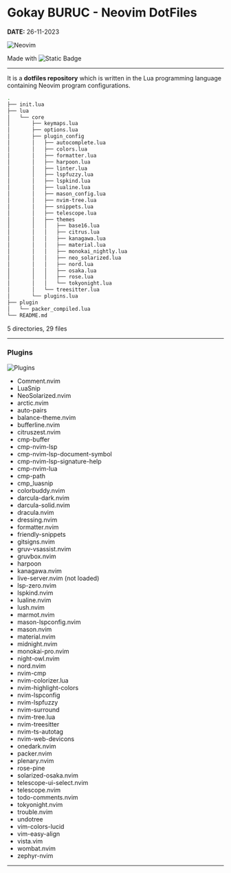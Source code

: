 # Gokay BURUC - Neovim DotFiles

**DATE:** 26-11-2023

![Neovim](https://upload.wikimedia.org/wikipedia/commons/4/4f/Neovim-logo.svg)

Made with ![Static Badge](https://img.shields.io/badge/lua-blue?style=for-the-badge&logo=lua)

---

It is a **dotfiles repository** which is written in the Lua programming language containing Neovim program configurations.

```bash
.
├── init.lua
├── lua
│   └── core
│       ├── keymaps.lua
│       ├── options.lua
│       ├── plugin_config
│       │   ├── autocomplete.lua
│       │   ├── colors.lua
│       │   ├── formatter.lua
│       │   ├── harpoon.lua
│       │   ├── linter.lua
│       │   ├── lspfuzzy.lua
│       │   ├── lspkind.lua
│       │   ├── lualine.lua
│       │   ├── mason_config.lua
│       │   ├── nvim-tree.lua
│       │   ├── snippets.lua
│       │   ├── telescope.lua
│       │   ├── themes
│       │   │   ├── base16.lua
│       │   │   ├── citrus.lua
│       │   │   ├── kanagawa.lua
│       │   │   ├── material.lua
│       │   │   ├── monokai_nightly.lua
│       │   │   ├── neo_solarized.lua
│       │   │   ├── nord.lua
│       │   │   ├── osaka.lua
│       │   │   ├── rose.lua
│       │   │   └── tokyonight.lua
│       │   └── treesitter.lua
│       └── plugins.lua
├── plugin
│   └── packer_compiled.lua
└── README.md

```

5 directories, 29 files

---

### Plugins

![Plugins](https://code.recuweb.com/c/u/3a09f4cf991c32bd735fa06db67889e5/2018/05/wordpress-plugins-300x169.jpg)

- Comment.nvim
- LuaSnip
- NeoSolarized.nvim
- arctic.nvim
- auto-pairs
- balance-theme.nvim
- bufferline.nvim
- citruszest.nvim
- cmp-buffer
- cmp-nvim-lsp
- cmp-nvim-lsp-document-symbol
- cmp-nvim-lsp-signature-help
- cmp-nvim-lua
- cmp-path
- cmp_luasnip
- colorbuddy.nvim
- darcula-dark.nvim
- darcula-solid.nvim
- dracula.nvim
- dressing.nvim
- formatter.nvim
- friendly-snippets
- gitsigns.nvim
- gruv-vsassist.nvim
- gruvbox.nvim
- harpoon
- kanagawa.nvim
- live-server.nvim (not loaded)
- lsp-zero.nvim
- lspkind.nvim
- lualine.nvim
- lush.nvim
- marmot.nvim
- mason-lspconfig.nvim
- mason.nvim
- material.nvim
- midnight.nvim
- monokai-pro.nvim
- night-owl.nvim
- nord.nvim
- nvim-cmp
- nvim-colorizer.lua
- nvim-highlight-colors
- nvim-lspconfig
- nvim-lspfuzzy
- nvim-surround
- nvim-tree.lua
- nvim-treesitter
- nvim-ts-autotag
- nvim-web-devicons
- onedark.nvim
- packer.nvim
- plenary.nvim
- rose-pine
- solarized-osaka.nvim
- telescope-ui-select.nvim
- telescope.nvim
- todo-comments.nvim
- tokyonight.nvim
- trouble.nvim
- undotree
- vim-colors-lucid
- vim-easy-align
- vista.vim
- wombat.nvim
- zephyr-nvim

---
